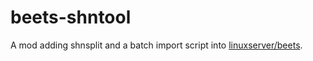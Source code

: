 # beets-shntool

A mod adding shnsplit and a batch import script into [linuxserver/beets](https://github.com/linuxserver/docker-beets).
